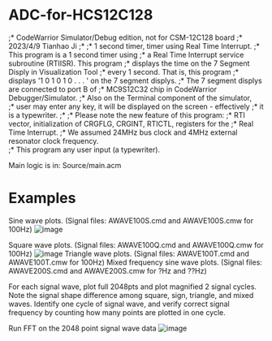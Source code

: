 # ADC-for-HCS12C128

;* CodeWarrior Simulator/Debug edition, not for CSM-12C128 board
;* 2023/4/9  Tianhao Ji
;* 
;* 1 second timer, timer using Real Time Interrupt.
;* This program is a 1 second timer using 
;* a Real Time Interrupt service subroutine (RTIISR).  This program
;* displays the time on the 7 Segment Disply in Visualization Tool 
;* every 1 second.  That is, this program 
;* displays '1 0 1 0 1 0 . . . ' on the 7 segment displys. 
;* The 7 segment displys are connected to port B of
;* MC9S12C32 chip in CodeWarrior Debugger/Simulator.
;* Also on the Terminal component of the simulator,  
;* user may enter any key, it will be displayed on the screen - effectively
;* it is a typewriter.
;*
;* Please note the new feature of this program:
;* RTI vector, initialization of CRGFLG, CRGINT, RTICTL, registers for the
;* Real Time Interrupt.
;* We assumed 24MHz bus clock and 4MHz external resonator clock frequency.  
;* This program any user input (a typewriter). 

Main logic is in: Source/main.acm
# Examples

Sine wave plots. (Signal files:   AWAVE100S.cmd and AWAVE100S.cmw for 100Hz)
![image](https://github.com/obica-ai/ADC-for-HCS12C128/assets/79022618/def9a1d6-a4ab-45be-adfd-cbf960842f4d)

Square wave plots. (Signal files:   AWAVE100Q.cmd and AWAVE100Q.cmw for 100Hz)
![image](https://github.com/obica-ai/ADC-for-HCS12C128/assets/79022618/620d0707-4f7b-45b1-9504-3b626aa97fc2)
Triangle wave plots. (Signal files:   AWAVE100T.cmd and AWAVE100T.cmw for 100Hz)
Mixed frequency sine wave plots. (Signal files:   AWAVE200S.cmd and AWAVE200S.cmw for ?Hz and ??Hz)

For each signal wave, plot full 2048pts and plot magnified 2 signal cycles. Note the signal shape difference among square, sign, triangle, and mixed waves. Identify one cycle of signal wave, and verify correct signal frequency by counting how many points are plotted in one cycle.

Run FFT on the 2048 point signal wave data
![image](https://github.com/obica-ai/ADC-for-HCS12C128/assets/79022618/e7e4a4e0-d23b-43c9-8434-b2a26320091f)


